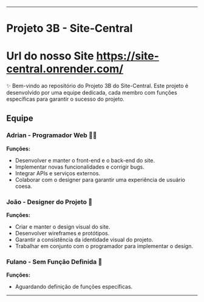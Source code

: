 
---

# Projeto 3B - Site-Central

# Url do nosso Site https://site-central.onrender.com/

✨ Bem-vindo ao repositório do Projeto 3B do Site-Central. Este projeto é desenvolvido por uma equipe dedicada, cada membro com funções específicas para garantir o sucesso do projeto.

## Equipe

### Adrian - Programador Web 👨‍💻
**Funções:**
- Desenvolver e manter o front-end e o back-end do site.
- Implementar novas funcionalidades e corrigir bugs.
- Integrar APIs e serviços externos.
- Colaborar com o designer para garantir uma experiência de usuário coesa.

### João - Designer do Projeto 🎨
**Funções:**
- Criar e manter o design visual do site.
- Desenvolver wireframes e protótipos.
- Garantir a consistência da identidade visual do projeto.
- Trabalhar em conjunto com o programador para implementar o design.

### Fulano - Sem Função Definida 🤷
**Funções:**
- Aguardando definição de funções específicas.

---
